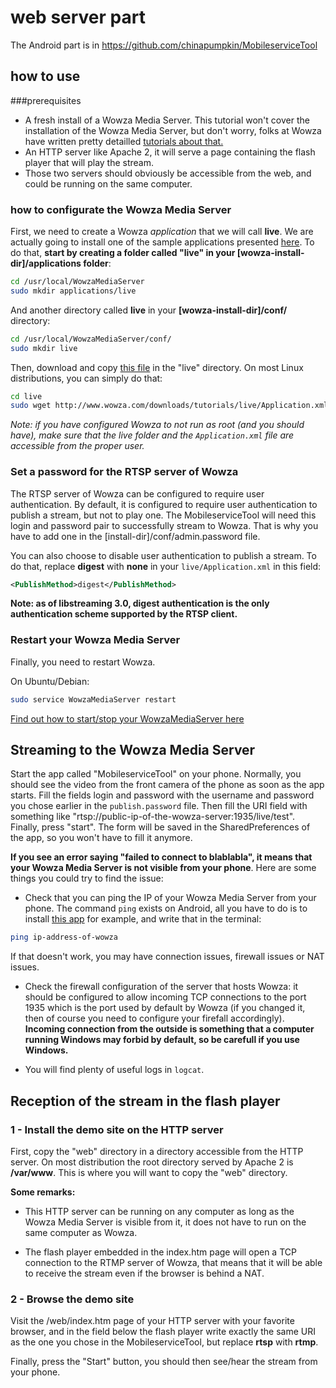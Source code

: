 # web server part     
The Android part is in https://github.com/chinapumpkin/MobileserviceTool
## how to use   

###prerequisites
* A fresh install of a Wowza Media Server. This tutorial won't cover the installation of the Wowza Media Server, but don't worry, folks at Wowza have written pretty detailled [tutorials about that.](https://www.wowza.com/forums/content.php?217-How-to-install-and-configure-Wowza-Streaming-Engine&s=2250aea939a922907b8a7ca2f2d683b3)    
* An HTTP server like Apache 2, it will serve a page containing the flash player that will play the stream.        
* Those two servers should obviously be accessible from the web, and could be running on the same computer.     

###  how to configurate the Wowza Media Server

First, we need to create a Wowza *application* that we will call **live**. We are actually going to install one of the sample applications presented [here](http://www.wowza.com/forums/content.php?38). To do that, **start by creating a folder called "live" in your [wowza-install-dir]/applications folder**:

```bash
cd /usr/local/WowzaMediaServer
sudo mkdir applications/live
```

And another directory called **live** in your **[wowza-install-dir]/conf/** directory:

```bash
cd /usr/local/WowzaMediaServer/conf/
sudo mkdir live
```


Then, download and copy [this file](http://www.wowza.com/downloads/tutorials/live/Application.xml) in the "live" directory. On most Linux distributions, you can simply do that:

```bash
cd live
sudo wget http://www.wowza.com/downloads/tutorials/live/Application.xml
```

*Note: if you have configured Wowza to not run as root (and you should have), make sure that the live folder and the `Application.xml` file are accessible from the proper user.*

### Set a password for the RTSP server of Wowza

The RTSP server of Wowza can be configured to require user authentication. By default, it is configured to require user authentication to publish a stream, but not to play one. The MobileserviceTool will need this login and password pair to successfully stream to Wowza. That is why you have to add one in the [install-dir]/conf/admin.password file.

You can also choose to disable user authentication to publish a stream. To do that, replace **digest** with **none** in your `live/Application.xml` in this field:

```xml
<PublishMethod>digest</PublishMethod>
```

**Note: as of libstreaming 3.0, digest authentication is the only authentication scheme supported by the RTSP client.**

### Restart your Wowza Media Server

Finally, you need to restart Wowza.

On Ubuntu/Debian:

```bash
sudo service WowzaMediaServer restart
```

[Find out how to start/stop your WowzaMediaServer here](http://www.wowza.com/forums/content.php?217#startService)

## Streaming to the Wowza Media Server   

Start the app called "MobileserviceTool" on your phone. Normally, you should see the video from the front camera of the phone as soon as the app starts. 
Fill the fields login and password with the username and password you chose earlier in the `publish.password` file.
Then fill the URI field with something like "rtsp://public-ip-of-the-wowza-server:1935/live/test".
Finally, press "start". The form will be saved in the SharedPreferences of the app, so you won't have to fill it anymore.

**If you see an error saying "failed to connect to blablabla", it means that your Wowza Media Server is not visible from your phone**. Here are some things you could try to find the issue:

* Check that you can ping the IP of your Wowza Media Server from your phone. The command `ping` exists on Android, all you have to do is to install [this app](https://play.google.com/store/apps/details?id=jackpal.androidterm) for example, and write that in the terminal:

```bash
ping ip-address-of-wowza
```

If that doesn't work, you may have connection issues, firewall issues or NAT issues.

* Check the firewall configuration of the server that hosts Wowza: it should be configured to allow incoming TCP connections to the port 1935 which is the port used by default by Wowza (if you changed it, then of course you need to configure your firefall accordingly). **Incoming connection from the outside is something that a computer running Windows may forbid by default, so be carefull if you use Windows.**

* You will find plenty of useful logs in `logcat`.

## Reception of the stream in the flash player

### 1 - Install the demo site on the HTTP server

First, copy the "web" directory  in a directory accessible from the HTTP server. On most distribution the root directory served by Apache 2 is **/var/www**. This is where you will want to copy the "web" directory.

 **Some remarks:**

 * This HTTP server can be running on any computer as long as the Wowza Media Server is visible from it, it does not have to run on the same computer as Wowza. 

 * The flash player embedded in the index.htm page will open a TCP connection to the RTMP server of Wowza, that means that it will be able to receive the stream even if the browser is behind a NAT.

### 2 - Browse the demo site

Visit the /web/index.htm page of your HTTP server with your favorite browser, and in the field below the flash player write exactly the same URI as the one you chose in the  MobileserviceTool, but replace **rtsp** with **rtmp**. 

Finally, press the "Start" button, you should then see/hear the stream from your phone.
